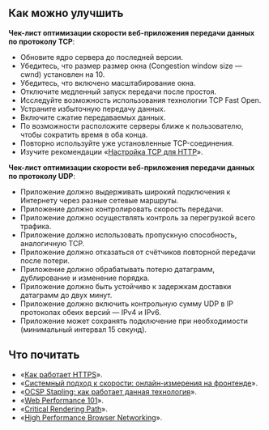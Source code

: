 ## Как можно улучшить

**Чек-лист оптимизации скорости веб-приложения передачи данных по протоколу TCP**:

- Обновите ядро сервера до последней версии.
- Убедитесь, что размер размер окна (Congestion window size — cwnd) установлен на 10.
- Убедитесь, что включено масштабирование окна.
- Отключите медленный запуск передачи после простоя.
- Исследуйте возможность использования технологии TCP Fast Open.
- Устраните избыточную передачу данных.
- Включите сжатие передаваемых данных.
- По возможности расположите серверы ближе к пользователю, чтобы сократить время в оба конца.
- Повторно используйте уже установленные TCP-соединения.
- Изучите рекомендации «[Настройка TCP для HTTP](https://hpbn.co/http-tcp)».

**Чек-лист оптимизации скорости веб-приложения передачи данных по протоколу UDP**:

- Приложение должно выдерживать широкий подключения к Интернету через разные сетевые маршруты.
- Приложение должно контролировать скорость передачи.
- Приложение должно осуществлять контроль за перегрузкой всего трафика.
- Приложение должно использовать пропускную способность, аналогичную TCP.
- Приложение должно отказаться от счётчиков повторной передачи после потери.
- Приложение должно обрабатывать потерю датаграмм, дублирование и изменение порядка.
- Приложение должно быть устойчиво к задержкам доставки датаграмм до двух минут.
- Приложение должно включить контрольную сумму UDP в IP протоколах обеих версий — IPv4 и IPv6.
- Приложение может сохранять подключение при необходимости (минимальный интервал 15 секунд).

## Что почитать

- «[Как работает HTTPS](https://howhttps.works/ru/)».
- «[Системный подход к скорости: онлайн-измерения на фронтенде](https://habr.com/ru/company/jugru/blog/426571/)».
- «[OCSP Stapling: как работает данная технология](https://www.leaderssl.ru/articles/389-ocsp-stapling-kak-rabotaet-dannaya-tehnologiya)».
- «[Web Performance 101](https://3perf.com/talks/web-perf-101/)».
- «[Critical Rendering Path](https://developers.google.com/web/fundamentals/performance/critical-rendering-path)».
- «[High Performance Browser Networking](https://hpbn.co)».
